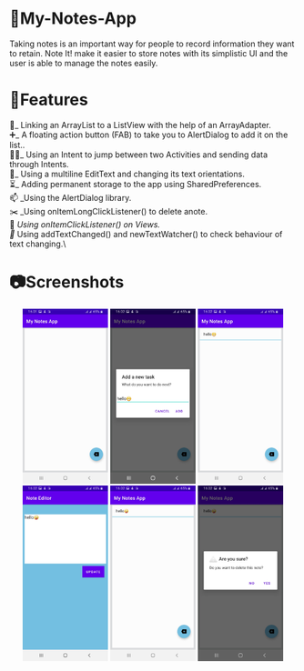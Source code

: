 # 📗My-Notes-App
Taking notes is an important way for people to record information they want to retain. Note It! make it easier to store notes with its simplistic UI and the user is able to manage the notes easily.

# 📲Features

🔗_ Linking an ArrayList to a ListView with the help of an ArrayAdapter.\
➕_ A floating action button (FAB) to take you to AlertDialog to add it on the list..\
🏃🏻_ Using an Intent to jump between two Activities and sending data through Intents.\
📑_ Using a multiline EditText and changing its text orientations.\
⏳_ Adding permanent storage to the app using SharedPreferences.\
📫 _Using the AlertDialog library.\
✂️ _Using onItemLongClickListener() to delete anote.\
📱 _Using onItemClickListener() on Views.\
📃_ Using addTextChanged() and newTextWatcher() to check behaviour of text changing.\

# 📷Screenshots

<div align="center">
<img src="/images/a.jpg" width="150px"</img>
<img src="/images/b.jpg" width="150px"</img> 
<img src="/images/c.jpg" width="150px"</img> 
<img src="/images/d.jpg" width="150px"</img> 
<img src="/images/e.jpg" width="150px"</img> <img src="/images/f.jpg" width="150px"</img> 
</div>


